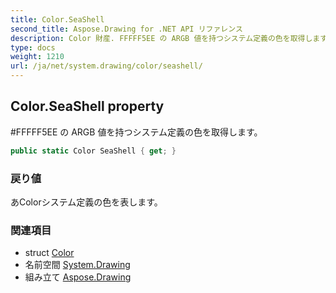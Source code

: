 ```yaml
---
title: Color.SeaShell
second_title: Aspose.Drawing for .NET API リファレンス
description: Color 財産. FFFFF5EE の ARGB 値を持つシステム定義の色を取得します
type: docs
weight: 1210
url: /ja/net/system.drawing/color/seashell/
---
```

## Color.SeaShell property

#FFFFF5EE の ARGB 値を持つシステム定義の色を取得します。

```csharp
public static Color SeaShell { get; }
```

### 戻り値

あColorシステム定義の色を表します。

### 関連項目

* struct [Color](../)
* 名前空間 [System.Drawing](../../color/)
* 組み立て [Aspose.Drawing](../../../)


